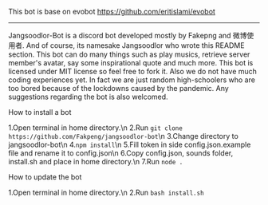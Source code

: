 This bot is base on evobot https://github.com/eritislami/evobot
_______________________________________________________________

Jangsoodlor-Bot is a discord bot developed mostly by Fakepng and 微博使用者. And of course, its namesake Jangsoodlor who wrote this README section. This bot can do many things such as play musics, retrieve server member's avatar, say some inspirational quote and much more. This bot is licensed under MIT license so feel free to fork it. Also we do not have much coding experiences yet. In fact we are just random high-schoolers who are too bored because of the lockdowns caused by the pandemic. Any suggestions regarding the bot is also welcomed.

How to install a bot

1.Open terminal in home directory.\n
2.Run ```git clone https://github.com/Fakpeng/jangsoodlor-bot```\n
3.Change directory to jangsoodlor-bot\n
4.```npm install```\n
5.Fill token in side config.json.example file and rename it to config.json\n
6.Copy config.json, sounds folder, install.sh and place in home directory.\n
7.Run ```node .```

How to update the bot

1.Open terminal in home directory.\n
2.Run ```bash install.sh```
